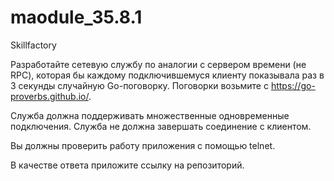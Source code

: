 # maodule_35.8.1
Skillfactory


Разработайте сетевую службу по аналогии с сервером времени (не RPC), которая бы каждому подключившемуся клиенту показывала раз в 3 секунды случайную Go-поговорку. Поговорки возьмите с https://go-proverbs.github.io/.

Служба должна поддерживать множественные одновременные подключения. Служба не должна завершать соединение с клиентом.

Вы должны проверить работу приложения с помощью telnet.

В качестве ответа приложите ссылку на репозиторий.